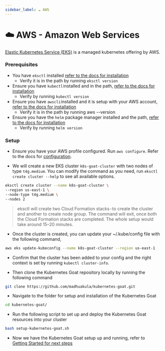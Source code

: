 ```yaml
---
sidebar_label: ☁️ AWS
---
```


# ☁️ AWS - Amazon Web Services

[Elastic Kubernetes Service (EKS)](https://aws.amazon.com/eks/) is a managed kubernetes offering by AWS.

### Prerequisites

* You have `eksctl` installed [refer to the docs for installation](https://docs.aws.amazon.com/eks/latest/userguide/eksctl.html)
  * Verify it is in the path by running `eksctl version`
* Ensure you have `kubectl` installed and in the path, [refer to the docs for installation](https://kubernetes.io/docs/tasks/tools/install-kubectl/)
  * Verify by running `kubectl version`
* Ensure you have `awscli` installed and it is setup with your AWS account, [refer to the docs for installation](https://docs.aws.amazon.com/cli/latest/userguide/getting-started-install.html)
  * Verify it is in the path by running aws --version
* Ensure you have the `helm` package manager installed and the path, [refer to the docs for installation](https://helm.sh/docs/intro/install)
  * Verify by running `helm version`

### Setup

* Ensure you have your AWS profile configured. Run `aws configure`. Refer to the docs for [configuration](https://docs.aws.amazon.com/cli/latest/userguide/cli-configure-quickstart.html).

* We will create a new EKS cluster `k8s-goat-cluster` with two nodes of type `t4g.medium`. You can modify the command as you need, run `eksctl create cluster --help` to see all available options.

```bash
eksctl create cluster --name k8s-goat-cluster \
--region us-east-1 \
--node-type t4g.medium \
--nodes 2
```

> eksctl will create two Cloud Formation stacks - to create the cluster and another to create node group. The command will exit, once both the Cloud Formation stacks are completed. The whole setup would take around 15–20 minutes.

* Once the cluster is created, you can update your ~/.kube/config file with the following command,

```bash
aws eks update-kubeconfig --name k8s-goat-cluster --region us-east-1
```

* Confirm that the cluster has been added to your config and the right context is set by running 
`kubectl cluster-info`.

* Then clone the Kubernetes Goat repository locally by running the following command

```bash
git clone https://github.com/madhuakula/kubernetes-goat.git
```

* Navigate to the folder for setup and installation of the Kubernetes Goat

```bash
cd kubernetes-goat/
```

* Run the following script to set up and deploy the Kubernetes Goat resources into your cluster

```bash
bash setup-kubernetes-goat.sh
```

* Now we have the Kubernetes Goat setup up and running, refer to [Getting Started for next steps](../getting-started)